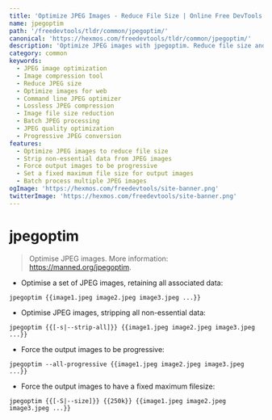 ```yaml
---
title: 'Optimize JPEG Images - Reduce File Size | Online Free DevTools by Hexmos'
name: jpegoptim
path: '/freedevtools/tldr/common/jpegoptim/'
canonical: 'https://hexmos.com/freedevtools/tldr/common/jpegoptim/'
description: 'Optimize JPEG images with jpegoptim. Reduce file size and improve website performance. Free online tool, no registration required.'
category: common
keywords:
  - JPEG image optimization
  - Image compression tool
  - Reduce JPEG size
  - Optimize images for web
  - Command line JPEG optimizer
  - Lossless JPEG compression
  - Image file size reduction
  - Batch JPEG processing
  - JPEG quality optimization
  - Progressive JPEG conversion
features:
  - Optimize JPEG images to reduce file size
  - Strip non-essential data from JPEG images
  - Force output images to be progressive
  - Set a fixed maximum file size for output images
  - Batch process multiple JPEG images
ogImage: 'https://hexmos.com/freedevtools/site-banner.png'
twitterImage: 'https://hexmos.com/freedevtools/site-banner.png'
---
```


# jpegoptim

> Optimise JPEG images.
> More information: <https://manned.org/jpegoptim>.

- Optimise a set of JPEG images, retaining all associated data:

`jpegoptim {{image1.jpeg image2.jpeg image3.jpeg ...}}`

- Optimise JPEG images, stripping all non-essential data:

`jpegoptim {{[-s|--strip-all]}} {{image1.jpeg image2.jpeg image3.jpeg ...}}`

- Force the output images to be progressive:

`jpegoptim --all-progressive {{image1.jpeg image2.jpeg image3.jpeg ...}}`

- Force the output images to have a fixed maximum filesize:

`jpegoptim {{[-S|--size]}} {{250k}} {{image1.jpeg image2.jpeg image3.jpeg ...}}`
